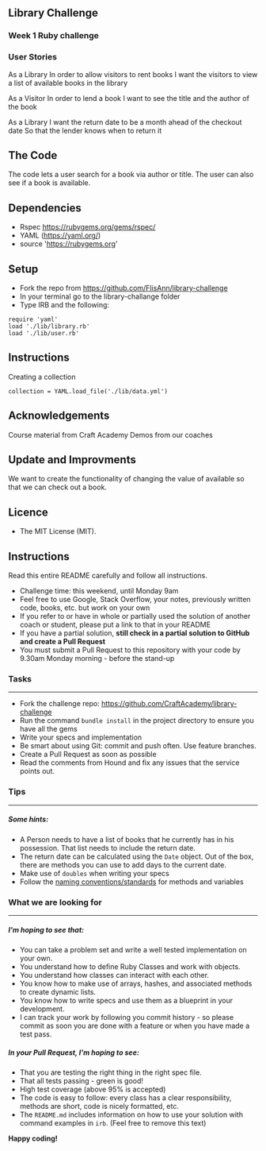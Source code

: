 ## Library Challenge
### Week 1 Ruby challenge

### User Stories

As a Library
In order to allow visitors to rent books
I want the visitors to view a list of available books in the library

As a Visitor
In order to lend a book
I want to see the title and the author of the book

As a Library 
I want the return date to be a month ahead of the checkout date
So that the lender knows when to return it

## The Code

The code lets a user search for a book via author or title. The user can also see if a book is available. 

## Dependencies

* Rspec https://rubygems.org/gems/rspec/
* YAML (https://yaml.org/)
* source 'https://rubygems.org'

## Setup

* Fork the repo from https://github.com/FlisAnn/library-challenge
* In your terminal go to the library-challange folder
* Type IRB and the following:
 ```
 require 'yaml'
 load './lib/library.rb'
 load './lib/user.rb'
 ```

## Instructions

Creating a collection
 ```
collection = YAML.load_file('./lib/data.yml')

```

## Acknowledgements

Course material from Craft Academy
Demos from our coaches


## Update and Improvments

We want to create the functionality of changing the value of available so that we can check out a book. 

## Licence

* The MIT License (MIT).



Instructions
-------
Read this entire README carefully and follow all instructions.

* Challenge time: this weekend, until Monday 9am
* Feel free to use Google, Stack Overflow, your notes, previously written code, books, etc. but work on your own
* If you refer to or have in whole or partially used the solution of another coach or student, please put a link to that in your README
* If you have a partial solution, **still check in a partial solution to GitHub and create a Pull Request**
* You must submit a Pull Request to this repository with your code by 9.30am Monday morning - before the stand-up


### Tasks
----

* Fork the challenge repo: https://github.com/CraftAcademy/library-challenge
* Run the command `bundle install` in the project directory to ensure you have all the gems
* Write your specs and implementation
* Be smart about using Git: commit and push often. Use feature branches.
* Create a Pull Request as soon as possible
* Read the comments from Hound and fix any issues that the service points out.

### Tips
----

##### Some hints:
  * A Person needs to have a list of books that he currently has in his possession. That list needs to include the return date.
  * The return date can be calculated using the `Date` object. Out of the box, there are methods you can use to add days to the current date.
  * Make use of `doubles` when writing your specs
  * Follow the [naming conventions/standards](https://craftacademy.gitbooks.io/coding-as-a-craft/content/extras/naming_standards.html) for methods and variables

### What we are looking for
----
##### I'm hoping to see that:
* You can take a problem set and write a well tested implementation on your own.
* You understand how to define Ruby Classes and work with objects.
* You understand how classes can interact with each other.
* You know how to make use of arrays, hashes, and associated methods to create dynamic lists.
* You know how to write specs and use them as a blueprint in your development.
* I can track your work by following you commit history - so please commit as soon you are done with a feature or when you have made a test pass.

##### In your Pull Request, I'm hoping to see:
* That you are testing the right thing in the right spec file.
* That all tests passing - green is good!
* High test coverage (above 95% is accepted)
* The code is easy to follow: every class has a clear responsibility, methods are short, code is nicely formatted, etc.
* The `README.md` includes information on how to use your solution with command examples in `irb`. (Feel free to remove this text)


**Happy coding!**

